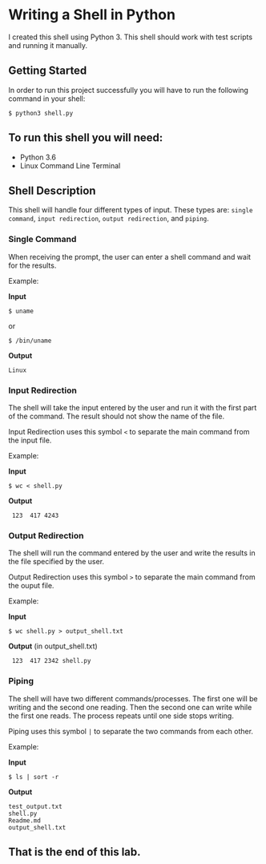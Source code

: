 # Writing a Shell in Python

I created this shell using Python 3. This shell should work with test scripts
and running it manually.

## Getting Started
In order to run this project successfully you will have to run the following
command in your shell:
```
$ python3 shell.py
```

## To run this shell you will need:
* Python 3.6
* Linux Command Line Terminal

## Shell Description
This shell will handle four different types of input. These types are: `single
command`, `input redirection`, `output redirection`, and `piping`.

### Single Command
When receiving the prompt, the user can enter a shell command and wait for the
results.

Example:

**Input**
```
$ uname
```
or
```
$ /bin/uname
```
**Output**
```
Linux
```

### Input Redirection
The shell will take the input entered by the user and run it with the first
part of the command. The result should not show the name of the file.

Input Redirection uses this symbol ` < ` to separate the main command from the
input file.

Example:

**Input**
```
$ wc < shell.py
```
**Output**
```
 123  417 4243
```

### Output Redirection
The shell will run the command entered by the user and write the results in
the file specified by the user.

Output Redirection uses this symbol ` > ` to separate the main command from
the ouput file.

Example:

**Input**
```
$ wc shell.py > output_shell.txt
```
**Output** (in output_shell.txt)
```
 123  417 2342 shell.py
```

### Piping
The shell will have two different commands/processes. The first one will be
writing and the second one reading. Then the second one can write while the
first one reads. The process repeats until one side stops writing.

Piping uses this symbol ` | ` to separate the two commands from each other.

Example:

**Input**
```
$ ls | sort -r
```
**Output**
```
test_output.txt
shell.py
Readme.md
output_shell.txt
```

## That is the end of this lab.
